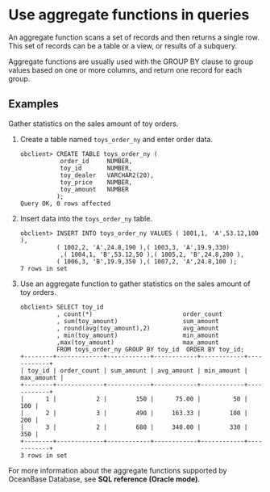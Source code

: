 # Use aggregate functions in queries

An aggregate function scans a set of records and then returns a single row. This set of records can be a table or a view, or results of a subquery.

Aggregate functions are usually used with the GROUP BY clause to group values based on one or more columns, and return one record for each group. 

## Examples

Gather statistics on the sales amount of toy orders. 

1. Create a table named `toys_order_ny` and enter order data. 

   ```unknow
   obclient> CREATE TABLE toys_order_ny (
              order_id     NUMBER,
              toy_id       NUMBER,
              toy_dealer   VARCHAR2(20),
              toy_price    NUMBER,
              toy_amount   NUMBER
             );
   Query OK, 0 rows affected
   ```

2. Insert data into the `toys_order_ny` table. 

   ```unknow
   obclient> INSERT INTO toys_order_ny VALUES ( 1001,1, 'A',53.12,100 ),
             ( 1002,2, 'A',24.8,190 ),( 1003,3, 'A',19.9,330)
              ,( 1004,1, 'B',53.12,50 ),( 1005,2, 'B',24.8,200 ),
             ( 1006,3, 'B',19.9,350 ),( 1007,2, 'A',24.8,100 );
   7 rows in set
   ```

3. Use an aggregate function to gather statistics on the sales amount of toy orders. 

   ```unknow
   obclient> SELECT toy_id
             , count(*)                         order_count
             , sum(toy_amount)                  sum_amount
             , round(avg(toy_amount),2)         avg_amount
             , min(toy_amount)                  min_amount
             ,max(toy_amount)                   max_amount
             FROM toys_order_ny GROUP BY toy_id  ORDER BY toy_id;
   +--------+-------------+------------+------------+------------+------------+
   | toy_id | order_count | sum_amount | avg_amount | min_amount | max_amount |
   +--------+-------------+------------+------------+------------+------------+
   |      1 |           2 |        150 |      75.00 |         50 |        100 |
   |      2 |           3 |        490 |     163.33 |        100 |        200 |
   |      3 |           2 |        680 |     340.00 |        330 |        350 |
   +--------+-------------+------------+------------+------------+------------+
   3 rows in set
   ```

For more information about the aggregate functions supported by OceanBase Database, see **SQL reference (Oracle mode)**. 
